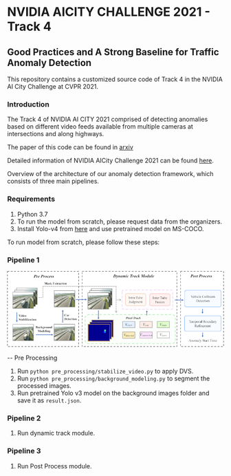 # NVIDIA AICITY CHALLENGE 2021 - Track 4

## Good Practices and A Strong Baseline for Traffic Anomaly Detection

This repository contains a customized source code of Track 4 in the NVIDIA AI City Challenge at CVPR 2021.

### Introduction

The Track 4 of NVIDIA AI CITY 2021 comprised of detecting anomalies based on different video feeds available from multiple cameras at intersections and along highways. 

The paper of this code can be found in [arxiv](https://arxiv.org/abs/2105.03827)

Detailed information of NVIDIA AICity Challenge 2021 can be found [here](https://www.aicitychallenge.org/).


Overview of the architecture of our anomaly detection framework, which consists of three main pipelines.

### Requirements

1. Python 3.7
2. To run the model from scratch, please request data from the organizers.
3. Install Yolo-v4 from [here](https://github.com/AlexeyAB/darknet) and use pretrained model on MS-COCO.

To run model from scratch, please follow these steps:

### Pipeline 1
![](assets/pipeline.png)


-- Pre Processing
1. Run `python pre_processing/stabilize_video.py` to apply DVS. 
2. Run `python pre_processing/background_modeling.py` to segment the processed images. 
3. Run pretrained Yolo v3 model on the background images folder and save it as `result.json`.
 

### Pipeline 2

1. Run dynamic track module.

### Pipeline 3

1. Run Post Process module.